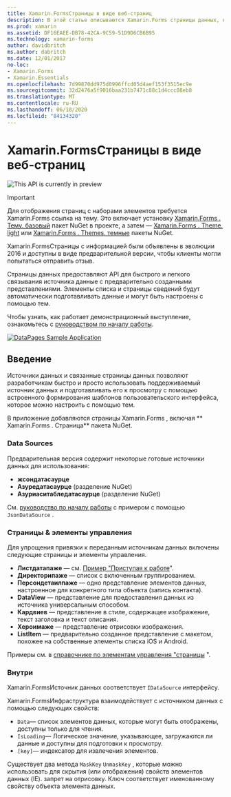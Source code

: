 ```yaml
---
title: Xamarin.FormsСтраницы в виде веб-страниц
description: В этой статье описываются Xamarin.Forms страницы данных, которые предоставляют API для быстрой и простой привязки источника данных к предварительно созданным представлениям.
ms.prod: xamarin
ms.assetid: DF16EAEE-DB78-42CA-9C59-51D9D6CB6B95
ms.technology: xamarin-forms
author: davidbritch
ms.author: dabritch
ms.date: 12/01/2017
no-loc:
- Xamarin.Forms
- Xamarin.Essentials
ms.openlocfilehash: 7d99870dd975d0996ffcd05d4aef153f3515ec9e
ms.sourcegitcommit: 32d2476a5f9016baa231b7471c88c1d4ccc08eb8
ms.translationtype: MT
ms.contentlocale: ru-RU
ms.lasthandoff: 06/18/2020
ms.locfileid: "84134320"
---
```

# <a name="xamarinforms-datapages"></a>Xamarin.FormsСтраницы в виде веб-страниц

![](~/media/shared/preview.png "This API is currently in preview")

> [!IMPORTANT]
> Для отображения страниц с наборами элементов требуется Xamarin.Forms ссылка на тему. Это включает установку [ Xamarin.Forms . Тему. базовый](https://www.nuget.org/packages/Xamarin.Forms.Theme.Base/) пакет NuGet в проекте, а затем — [ Xamarin.Forms . Theme. light](https://www.nuget.org/packages/Xamarin.Forms.Theme.Light/) или [ Xamarin.Forms . Themes. темные](https://www.nuget.org/packages/Xamarin.Forms.Theme.Dark/) пакеты NuGet.

Xamarin.FormsСтраницы с информацией были объявлены в эволюции 2016 и доступны в виде предварительной версии, чтобы клиенты могли попытаться отправить отзыв.

Страницы данных предоставляют API для быстрого и легкого связывания источника данные с предварительно созданными представлениями. Элементы списка и страницы сведений будут автоматически подготавливать данные и могут быть настроены с помощью тем.

Чтобы узнать, как работает демонстрационный выступление, ознакомьтесь с [руководством по началу работы](get-started.md).

[![](images/demo-sml.png "DataPages Sample Application")](images/demo.png#lightbox "DataPages Sample Application")

## <a name="introduction"></a>Введение

Источники данных и связанные страницы данных позволяют разработчикам быстро и просто использовать поддерживаемый источник данных и подготавливать его к просмотру с помощью встроенного формирования шаблонов пользовательского интерфейса, которое можно настроить с помощью тем.

В приложение добавляются страницы Xamarin.Forms , включая ** Xamarin.Forms . Страница** пакета NuGet.

### <a name="data-sources"></a>Data Sources

Предварительная версия содержит некоторые готовые источники данных для использования:

* **жсондатасаурце**
* **Азуредатасаурце** (разделение NuGet)
* **Азуриаситабледатасаурце** (разделение NuGet)

См. [руководство по началу работы](get-started.md) с примером с помощью `JsonDataSource` .

### <a name="pages--controls"></a>Страницы & элементы управления

Для упрощения привязки к переданным источникам данных включены следующие страницы и элементы управления.

* **Листдатапаже** — см. [Пример "Приступая к работе](get-started.md)".
* **Директорипаже** — список с включенным группированием.
* **Персондетаилпаже** — одно представление элементов данных, настроенное для конкретного типа объекта (запись контакта).
* **DataView** — представление для предоставления данных из источника универсальным способом.
* **Кардвиев** — представление в стиле, содержащее изображение, текст заголовка и текст описания.
* **Хероимаже** — представление отрисовки изображения.
* **ListItem** — предварительно созданное представление с макетом, похожее на собственные элементы списка iOS и Android.

Примеры см. в [справочнике по элементам управления "страницы](controls.md) ".

### <a name="under-the-hood"></a>Внутри

Xamarin.FormsИсточник данных соответствует `IDataSource` интерфейсу.

Xamarin.FormsИнфраструктура взаимодействует с источником данных с помощью следующих свойств:

* `Data`— список элементов данных, которые могут быть отображены, доступны только для чтения.
* `IsLoading`— Логическое значение, указывающее, загружаются ли данные и доступны для подготовки к просмотру.
* `[key]`— индексатор для извлечения элементов.

Существует два метода `MaskKey` `UnmaskKey` , которые можно использовать для скрытия (или отображения) свойств элементов данных (IE). запрет на отрисовку.
Ключ соответствует именованному свойству объекта элемента данных.
